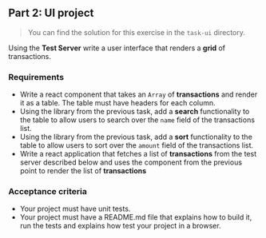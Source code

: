 ## Part 2: UI project

> You can find the solution for this exercise  in the `task-ui` directory.

Using the **Test Server** write a user interface that renders a **grid** of transactions.

### Requirements

* Write a react component that takes an `Array` of **transactions** and render it as a table. The
table must have headers for each column.
* Using the library from the previous task, add a **search** functionality to the table to allow
users to search over the `name` field of the transactions list.
* Using the library from the previous task, add a **sort** functionality to the table to allow users
to sort over the `amount` field of the transactions list.
* Write a react application that fetches a list of **transactions** from the test server described
below and uses the component from the previous point to render the list of **transactions**

### Acceptance criteria

* Your project must have unit tests.
* Your project must have a README.md file that explains how to build it, run the tests and explains
how test your project in a browser.
